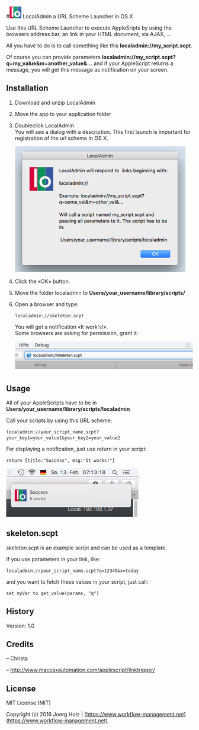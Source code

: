 #![LocalAdmin Icon](doc_images/icon_32x32.png) LocalAdmin a URL Scheme Launcher in OS X

Use this URL Scheme Launcher to execute AppleSripts by using the browsers address bar, an link in your HTML document, via AJAX, …

All you have to do is to call something like this **localadmin://my_script.scpt**.

Of course you can provide parameters **localadmin://my_script.scpt?q=my_value&m=another_value&…** and if your AppleScript returns a message, you will get this message as notification on your screen.

## Installation

1. Download and unzip LocalAdmin

2. Move the app to your application folder

3. Doubleclick LocalAdmin  
   You will see a dialog with a description. This first launch is important for registration of the url scheme in OS X.  
   
   ![LocalAdmin dialog](doc_images/localadmin_app.png)  
   
4. Click the «OK» button.

5. Move the folder localadmin to **Users/your_username/library/scripts/**

6. Open a browser and type:
  
   ```
   localadmin://skeleton.scpt
   ```
   You will get a notification «It work's!».  
   Some browsers are asking for permission, grant it.
   
   ![LocalAdmin browser](doc_images/localadmin_browser.png)

## Usage

All of your AppleScripts have to be in **Users/your_username/library/scripts/localadmin**

Call your scripts by using this URL scheme:

```
localadmin://your_script_name.scpt?your_key1=your_value1&your_key2=your_value2
```

For displaying a notification, just use return in your script:

```
return {title:"Success", msg:"It works!"}
```

 ![LocalAdmin notification](doc_images/localadmin_notification.png)
 
## skeleton.scpt

skeleton.scpt is an example script and can be used as a template.

If you use parameters in your link, like:

```
localadmin://your_script_name.scpt?q=12345&x=today
```

and you want to fetch these values in your script, just call:

```
set myVar to get_value(params, "q")
```


## History

Version: 1.0

## Credits

– Christa

– http://www.macosxautomation.com/applescript/linktrigger/

## License

MIT License (MIT)

Copyright (c) 2016 Joerg Holz | [https://www.workflow-management.net](https://www.workflow-management.net)